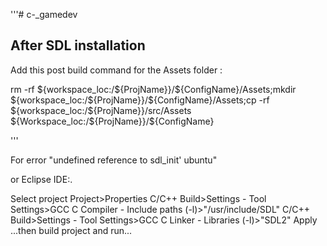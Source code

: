 '''# c-_gamedev


## After SDL installation

Add this post build command for the Assets folder : 


 rm -rf ${workspace_loc:/${ProjName}}/${ConfigName}/Assets;mkdir ${workspace_loc:/${ProjName}}/${ConfigName}/Assets;cp -rf ${workspace_loc:/${ProjName}}/src/Assets ${Workspace_loc:/${ProjName}}/${ConfigName} 



'''

For error "undefined reference to sdl_init' ubuntu"


or Eclipse IDE:.

Select project
Project>Properties
C/C++ Build>Settings - Tool Settings>GCC C Compiler - Include paths (-l)>"/usr/include/SDL"
C/C++ Build>Settings - Tool Settings>GCC C Linker - Libraries (-l)>"SDL2"
Apply
...then build project and run...
